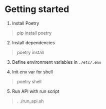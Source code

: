 # Getting started

1. Install Poetry

> pip install poetry

2. Install dependencies

> poetry install

3. Define environment variables in `./etc/.env`

4. Init env var for shell

> poetry shell

5. Run API with run script

> . ./run_api.sh
